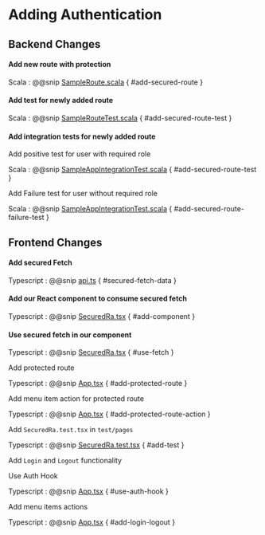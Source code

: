 # Adding Authentication

## Backend Changes

#### Add new route with protection

Scala
: @@snip [SampleRoute.scala](../../../../backend/src/main/scala/org/tmt/sample/http/SampleRoute.scala) { #add-secured-route }

#### Add test for newly added route

Scala
: @@snip [SampleRouteTest.scala](../../../../backend/src/test/scala/org/tmt/sample/http/SampleRouteTest.scala) { #add-secured-route-test }

#### Add integration tests for newly added route

Add positive test for user with required role

Scala
: @@snip [SampleAppIntegrationTest.scala](../../../../backend/src/test/scala/org/tmt/sample/integration/SampleAppIntegrationTest.scala) { #add-secured-route-test }

Add Failure test for user without required role

Scala
: @@snip [SampleAppIntegrationTest.scala](../../../../backend/src/test/scala/org/tmt/sample/integration/SampleAppIntegrationTest.scala) { #add-secured-route-failure-test }

## Frontend Changes

#### Add secured Fetch

Typescript
: @@snip [api.ts](../../../../frontend/src/utils/api.ts) { #secured-fetch-data }

#### Add our React component to consume secured fetch

Typescript
: @@snip [SecuredRa.tsx](../../../../frontend/src/components/pages/SecuredRa.tsx) { #add-component }

#### Use secured fetch in our component

Typescript
: @@snip [SecuredRa.tsx](../../../../frontend/src/components/pages/SecuredRa.tsx) { #use-fetch }


Add protected route

Typescript
: @@snip [App.tsx](../../../../frontend/src/App.tsx) { #add-protected-route }

Add menu item action for protected route

Typescript
: @@snip [App.tsx](../../../../frontend/src/App.tsx) { #add-protected-route-action }


Add `SecuredRa.test.tsx` in `test/pages`

Typescript
: @@snip [SecuredRa.test.tsx](../../../../frontend/test/pages/SecuredRa.test.tsx) { #add-test }

Add `Login` and `Logout` functionality

Use Auth Hook

Typescript
: @@snip [App.tsx](../../../../frontend/src/App.tsx) { #use-auth-hook }

Add menu items actions

Typescript
: @@snip [App.tsx](../../../../frontend/src/App.tsx) { #add-login-logout }







